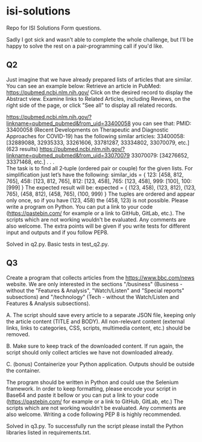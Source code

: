# isi-solutions
Repo for ISI Solutions Form questions.

Sadly I got sick and wasn't able to complete the whole challenge, but I'll be happy to solve the rest on a pair-programming call if you'd like.

## Q2
Just imagine that we have already prepared lists of articles that are similar.  You can see an example below: 
Retrieve an article in PubMed: https://pubmed.ncbi.nlm.nih.gov/ 
Click on the desired record to display the Abstract view. 
Examine links to Related Articles, including Reviews, on the right side of the page, or click "See all" to display all related records. 

https://pubmed.ncbi.nlm.nih.gov/?linkname=pubmed_pubmed&from_uid=33400058 
you can see that: 
PMID: 33400058 (Recent Developments on Therapeutic and Diagnostic Approaches for COVID-19) 
has the following similar articles: 
33400058: [32889088, 32935333, 33261606, 33781287, 33334802, 33070079, etc.] (623 results) 
https://pubmed.ncbi.nlm.nih.gov/?linkname=pubmed_pubmed&from_uid=33070079 
33070079: [34276652, 33371468, etc.] 
. . .  
The task is to find all 2‑tuple (ordered pair or couple) for the given lists. For simplification just let’s have the following: 
similar_ids = { 
    123: [458, 812, 765], 
    458: [123, 812, 765], 
    812: [123, 458], 
    765: [123, 458], 
    999: [100], 
    100: [999] 
}
The expected result will be: 
expected = { 
    (123, 458), (123, 812), (123, 765), (458, 812), (458, 765), (100, 999) 
}
The tuples are ordered and appear only once, so if you have (123, 458) the (458, 123) is not possible. 
Please write a program on Python. You can put a link to your code (https://pastebin.com/ for example or a link to GitHub, GitLab, etc.).
The scripts which are not working wouldn't be evaluated. Any comments are also welcome.
The extra points will be given if you write tests for different input and outputs and if you follow PEP8.

Solved in q2.py. Basic tests in test_q2.py.

## Q3

Create a program that collects articles from the https://www.bbc.com/news website. We are only interested in the sections "/business" (Business - without the "Features & Analysis", "Watch/Listen" and "Special reports" subsections) and "/technology" (Tech - without the Watch/Listen and Features & Analysis subsections).

A. The script should save every article to a separate JSON file, keeping only the article content (TITLE and BODY). All non-relevant content (external links, links to categories, CSS, scripts, multimedia content, etc.) should be removed.

B. Make sure to keep track of the downloaded content. If run again, the script should only collect articles we have not downloaded already.

C. (bonus) Containerize your Python application. Outputs should be outside the container.

The program should be written in Python and could use the Selenium framework.
In order to keep formatting, please encode your script in Base64 and paste it bellow or you can put a link to your code (https://pastebin.com/ for example or a link to GitHub, GitLab, etc.)
The scripts which are not working wouldn't be evaluated. Any comments are also welcome.
Writing a code following PEP 8 is highly recommended.

Solved in q3.py. To successfully run the script please install the Python libraries listed in requirements.txt.